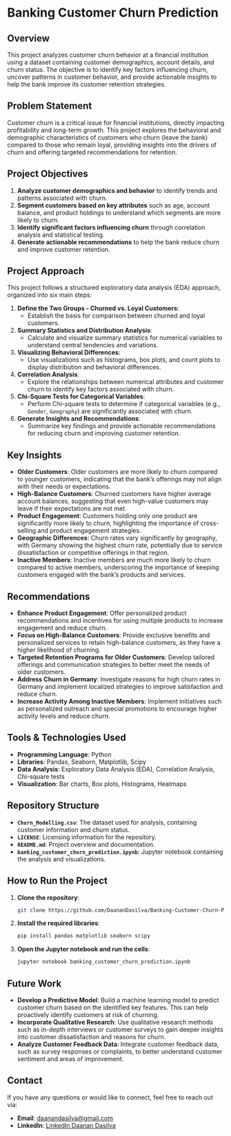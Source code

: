 # Banking Customer Churn Prediction

## Overview
This project analyzes customer churn behavior at a financial institution using a dataset containing customer demographics, account details, and churn status. The objective is to identify key factors influencing churn, uncover patterns in customer behavior, and provide actionable insights to help the bank improve its customer retention strategies.

## Problem Statement
Customer churn is a critical issue for financial institutions, directly impacting profitability and long-term growth. This project explores the behavioral and demographic characteristics of customers who churn (leave the bank) compared to those who remain loyal, providing insights into the drivers of churn and offering targeted recommendations for retention.

## Project Objectives
1. **Analyze customer demographics and behavior** to identify trends and patterns associated with churn.
2. **Segment customers based on key attributes** such as age, account balance, and product holdings to understand which segments are more likely to churn.
3. **Identify significant factors influencing churn** through correlation analysis and statistical testing.
4. **Generate actionable recommendations** to help the bank reduce churn and improve customer retention.

## Project Approach
This project follows a structured exploratory data analysis (EDA) approach, organized into six main steps:

1. **Define the Two Groups - Churned vs. Loyal Customers**:
   - Establish the basis for comparison between churned and loyal customers.
2. **Summary Statistics and Distribution Analysis**:
   - Calculate and visualize summary statistics for numerical variables to understand central tendencies and variations.
3. **Visualizing Behavioral Differences**:
   - Use visualizations such as histograms, box plots, and count plots to display distribution and behavioral differences.
4. **Correlation Analysis**:
   - Explore the relationships between numerical attributes and customer churn to identify key factors associated with churn.
5. **Chi-Square Tests for Categorical Variables**:
   - Perform Chi-square tests to determine if categorical variables (e.g., `Gender`, `Geography`) are significantly associated with churn.
6. **Generate Insights and Recommendations**:
   - Summarize key findings and provide actionable recommendations for reducing churn and improving customer retention.

## Key Insights
- **Older Customers**: Older customers are more likely to churn compared to younger customers, indicating that the bank’s offerings may not align with their needs or expectations.
- **High-Balance Customers**: Churned customers have higher average account balances, suggesting that even high-value customers may leave if their expectations are not met.
- **Product Engagement**: Customers holding only one product are significantly more likely to churn, highlighting the importance of cross-selling and product engagement strategies.
- **Geographic Differences**: Churn rates vary significantly by geography, with Germany showing the highest churn rate, potentially due to service dissatisfaction or competitive offerings in that region.
- **Inactive Members**: Inactive members are much more likely to churn compared to active members, underscoring the importance of keeping customers engaged with the bank’s products and services.

## Recommendations
- **Enhance Product Engagement**: Offer personalized product recommendations and incentives for using multiple products to increase engagement and reduce churn.
- **Focus on High-Balance Customers**: Provide exclusive benefits and personalized services to retain high-balance customers, as they have a higher likelihood of churning.
- **Targeted Retention Programs for Older Customers**: Develop tailored offerings and communication strategies to better meet the needs of older customers.
- **Address Churn in Germany**: Investigate reasons for high churn rates in Germany and implement localized strategies to improve satisfaction and reduce churn.
- **Increase Activity Among Inactive Members**: Implement initiatives such as personalized outreach and special promotions to encourage higher activity levels and reduce churn.

## Tools & Technologies Used
- **Programming Language**: Python
- **Libraries**: Pandas, Seaborn, Matplotlib, Scipy
- **Data Analysis**: Exploratory Data Analysis (EDA), Correlation Analysis, Chi-square tests
- **Visualization**: Bar charts, Box plots, Histograms, Heatmaps

## Repository Structure
- **`Churn_Modelling.csv`**: The dataset used for analysis, containing customer information and churn status.
- **`LICENSE`**: Licensing information for the repository.
- **`README.md`**: Project overview and documentation.
- **`banking_customer_churn_prediction.ipynb`**: Jupyter notebook containing the analysis and visualizations.

## How to Run the Project
1. **Clone the repository**:
    ```bash
    git clone https://github.com/DaananDasilva/Banking-Customer-Churn-Prediction.git
    ```
2. **Install the required libraries**:
    ```bash
    pip install pandas matplotlib seaborn scipy
    ```
3. **Open the Jupyter notebook and run the cells**:
    ```bash
    jupyter notebook banking_customer_churn_prediction.ipynb
    ```

## Future Work
- **Develop a Predictive Model**: Build a machine learning model to predict customer churn based on the identified key features. This can help proactively identify customers at risk of churning.
- **Incorporate Qualitative Research**: Use qualitative research methods such as in-depth interviews or customer surveys to gain deeper insights into customer dissatisfaction and reasons for churn.
- **Analyze Customer Feedback Data**: Integrate customer feedback data, such as survey responses or complaints, to better understand customer sentiment and areas of improvement.

## Contact
If you have any questions or would like to connect, feel free to reach out via:

- **Email**: daanandasilva@gmail.com
- **LinkedIn**: [LinkedIn Daanan Dasilva](https://www.linkedin.com/in/daanan-dasilva-784b10211/)
